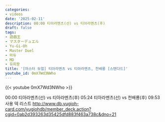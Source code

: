 ```yaml
---
categories:
- videos
date: '2025-02-11'
description: 00:00 티아라멘츠(선) vs 티아라멘츠(후)
draft: false
tags:
- 遊戯王
- マスターデュエル
- Yu-Gi-Oh
- Master Duel
- 마듀
- MD
- 유희왕
title: '[마스터 듀얼] 티아라멘츠 vs 티아라멘츠, 천배룡 [스탠다드]'
youtube_id: 0mX7Wd3NWho
---
```



{{< youtube 0mX7Wd3NWho >}}

00:00 티아라멘츠(선) vs 티아라멘츠(후)
05:24 티아라멘츠(선) vs 천배룡(후)
09:53 사용 덱 리스트
http://www.db.yugioh-card.com/yugiohdb/member_deck.action?cgid=0ab2d393263d35425dfd883f463a738c&dno=21